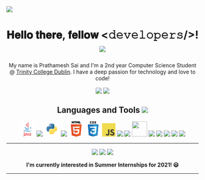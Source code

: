 ![](https://komarev.com/ghpvc/?username=saisankp)
<h1 align="center">𝐇𝐞𝐥𝐥𝐨 𝐭𝐡𝐞𝐫𝐞, 𝐟𝐞𝐥𝐥𝐨𝐰 <𝚍𝚎𝚟𝚎𝚕𝚘𝚙𝚎𝚛𝚜/>!  <img src="https://raw.githubusercontent.com/MartinHeinz/MartinHeinz/master/wave.gif" width="22px"/></h1>

<p align="center">My name is Prathamesh Sai and I'm a 2nd year Computer Science Student @ <a href="https://www.tcd.ie/">Trinity College Dublin<a/>. I have a deep passion for technology and love to code!</p>

<p align = "center">
<a>
  <img align="center" src="https://github-readme-stats.vercel.app/api?username=saisankp&show_icons=true&theme=tokyonight&line_height=27.5" />
</a>
<a>
  <img align="center" src="https://github-readme-stats.vercel.app/api/top-langs/?username=saisankp&hide=css,java,html&theme=tokyonight&line_height=29" />
</a>
</p>

<h2 align="center">Languages and Tools <img src="https://media2.giphy.com/media/3jnNUNEuDSYdoGmU7Q/giphy.gif" width="30px"/></h2>
<p align="center">

  <div align="center">
  
  <code><img height="40" src="https://raw.githubusercontent.com/devicons/devicon/master/icons/java/java-original-wordmark.svg"></code> <code><img height="40" src="https://cdn.iconscout.com/icon/free/png-512/c-programming-569564.png"></code> <code><img height="40" src="https://raw.githubusercontent.com/github/explore/80688e429a7d4ef2fca1e82350fe8e3517d3494d/topics/python/python.png"></code> <code><img height="35" src="https://i.imgur.com/vhAMwnx.png"></code> <code><img height="40" src="https://raw.githubusercontent.com/github/explore/80688e429a7d4ef2fca1e82350fe8e3517d3494d/topics/html/html.png"></code> <code><img height="40" src="https://raw.githubusercontent.com/github/explore/80688e429a7d4ef2fca1e82350fe8e3517d3494d/topics/css/css.png"></code> <code><img height="35" src="https://raw.githubusercontent.com/github/explore/80688e429a7d4ef2fca1e82350fe8e3517d3494d/topics/javascript/javascript.png"></code> <code><img height="35" src="https://cdn.freebiesupply.com/logos/large/2x/eclipse-11-logo-png-transparent.png"></code> <code><img height="35" 
src="http://micheee.github.io/images/static/basex-web-slides/webroot/images/BaseX.png"></code> <code><img height="40" width="40"
src="https://www.r-project.org/logo/Rlogo.svg"></code> <code><img height="35" 
src="https://git-scm.com/images/logos/downloads/Git-Icon-1788C.png"></code> <code><img height="35" 
src="https://cdn.worldvectorlogo.com/logos/visual-studio-code-1.svg"></code> <code><img height="40" src="https://i.imgur.com/e9zLb9d.png"></code> <code><img height="40" src="https://upload.wikimedia.org/wikipedia/commons/2/2e/Processing_3_logo.png"></code> <code><img height="40" src="https://upload.wikimedia.org/wikipedia/commons/0/01/Windows_Terminal_Logo_256x256.png"></code>

  </div>
  </p>

---
<p align="center">

  <div align="center">
  <a href="https://www.hackerrank.com/prathameshsai?hr_r=1">
    <img src="https://camo.githubusercontent.com/2500e7254bddd53d40d5bfd313d463d5cdff3c29f5bf254d9d7e6a681674fb5f/68747470733a2f2f696d672e736869656c64732e696f2f62616467652f2d4861636b657272616e6b2d3245433836363f7374796c653d666f722d7468652d6261646765266c6f676f3d4861636b657252616e6b266c6f676f436f6c6f723d7768697465"></a> <a href="https://www.linkedin.com/in/prathameshsai/"><img src="https://camo.githubusercontent.com/8bb7c1de40aadb0d8eede2add7716932344b30235088d239831fe0e884de8f82/68747470733a2f2f696d672e736869656c64732e696f2f62616467652f6c696e6b6564696e2532302d2532333030373742352e7376673f267374796c653d666f722d7468652d6261646765266c6f676f3d6c696e6b6564696e266c6f676f436f6c6f723d7768697465"></a> <a href="mailto:saisankp@tcd.ie/"><img src="https://camo.githubusercontent.com/01f96a3cbcc63f66c762dbd1531643cbd83dcb9ab9d0f2ba580444341e305b02/68747470733a2f2f696d672e736869656c64732e696f2f62616467652f676d61696c2d4431343833363f267374796c653d666f722d7468652d6261646765266c6f676f3d676d61696c266c6f676f436f6c6f723d7768697465"></a>
    </div>
  </p>

<p align = "center">
 <b>I'm currently interested in Summer Internships for 2021! 😃</b>
</p>

---
